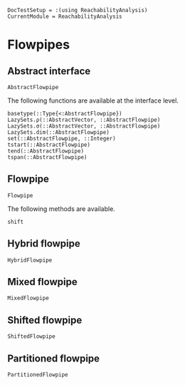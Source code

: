 ```@meta
DocTestSetup = :(using ReachabilityAnalysis)
CurrentModule = ReachabilityAnalysis
```

# Flowpipes

## Abstract interface

```@docs
AbstractFlowpipe
```

The following functions are available at the interface level.

```@docs
basetype(::Type{<:AbstractFlowpipe})
LazySets.ρ(::AbstractVector, ::AbstractFlowpipe)
LazySets.σ(::AbstractVector, ::AbstractFlowpipe)
LazySets.dim(::AbstractFlowpipe)
set(::AbstractFlowpipe, ::Integer)
tstart(::AbstractFlowpipe)
tend(::AbstractFlowpipe)
tspan(::AbstractFlowpipe)
```

## Flowpipe

```@docs
Flowpipe
```

The following methods are available.

```@docs
shift
```

## Hybrid flowpipe

```@docs
HybridFlowpipe
```


## Mixed flowpipe

```@docs
MixedFlowpipe
```

## Shifted flowpipe

```@docs
ShiftedFlowpipe
```


## Partitioned flowpipe

```@docs
PartitionedFlowpipe
```
